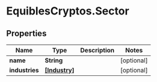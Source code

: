 # EquiblesCryptos.Sector

## Properties
Name | Type | Description | Notes
------------ | ------------- | ------------- | -------------
**name** | **String** |  | [optional] 
**industries** | [**[Industry]**](Industry.md) |  | [optional] 
